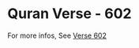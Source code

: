 # Quran Verse - 602 

For more infos, See [Verse 602](https://www.quranbookk.com/quran/search?q=602)